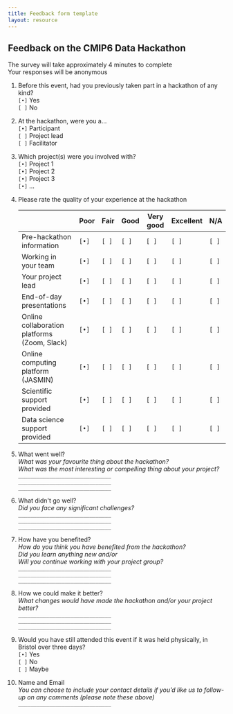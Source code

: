 ```yaml
---
title: Feedback form template
layout: resource
---
```


## Feedback on the CMIP6 Data Hackathon

The survey will take approximately 4 minutes to complete  
Your responses will be anonymous

1. Before this event, had you previously taken part in a hackathon of any kind?  
    `[•]` Yes  
    `[ ]` No  

2. At the hackathon, were you a...  
    `[•]` Participant  
    `[ ]` Project lead  
    `[ ]` Facilitator  

3. Which project(s) were you involved with?  
    `[•]` Project 1  
    `[•]` Project 2  
    `[•]` Project 3  
    `[•]` ...  

4. Please rate the quality of your experience at the hackathon

    |                                              | Poor  | Fair  | Good  | Very good | Excellent | N/A   |
    | -------------------------------------------- | ----- | ----- | ----- | --------- | --------- | ----- |
    | Pre-hackathon information                    | `[•]` | `[ ]` | `[ ]` | `[ ]`     | `[ ]`     | `[ ]` |
    | Working in your team                         | `[•]` | `[ ]` | `[ ]` | `[ ]`     | `[ ]`     | `[ ]` |
    | Your project lead                            | `[•]` | `[ ]` | `[ ]` | `[ ]`     | `[ ]`     | `[ ]` |
    | End-of-day presentations                     | `[•]` | `[ ]` | `[ ]` | `[ ]`     | `[ ]`     | `[ ]` |
    | Online collaboration platforms (Zoom, Slack) | `[•]` | `[ ]` | `[ ]` | `[ ]`     | `[ ]`     | `[ ]` |
    | Online computing platform (JASMIN)           | `[•]` | `[ ]` | `[ ]` | `[ ]`     | `[ ]`     | `[ ]` |
    | Scientific support provided                  | `[•]` | `[ ]` | `[ ]` | `[ ]`     | `[ ]`     | `[ ]` |
    | Data science support provided                | `[•]` | `[ ]` | `[ ]` | `[ ]`     | `[ ]`     | `[ ]` |

5. What went well?  
    *What was your favourite thing about the hackathon?*  
    *What was the most interesting or compelling thing about your project?*  
    `______________________________`  
    `______________________________`  
    `______________________________`  

6. What didn't go well?  
    *Did you face any significant challenges?*  
    `______________________________`  
    `______________________________`  
    `______________________________`  

7. How have you benefited?  
    *How do you think you have benefited from the hackathon?*  
    *Did you learn anything new and/or*  
    *Will you continue working with your project group?*  
    `______________________________`  
    `______________________________`  
    `______________________________`  

8. How we could make it better?  
    *What changes would have made the hackathon and/or your project better?*  
    `______________________________`  
    `______________________________`  
    `______________________________`  

9. Would you have still attended this event if it was held physically, in Bristol over three days?  
    `[•]` Yes  
    `[ ]` No  
    `[ ]` Maybe  

10. Name and Email  
    *You can choose to include your contact details if you’d like us to follow-up on any comments (please note these above)*  
    `______________________________`  
